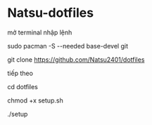 # Natsu-dotfiles

mở terminal nhập lệnh

sudo pacman -S --needed base-devel git

git clone https://github.com/Natsu2401/dotfiles

tiếp theo

cd dotfiles

chmod +x setup.sh

./setup
